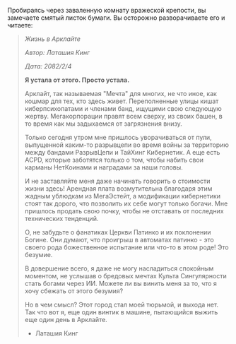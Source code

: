 Пробираясь через заваленную комнату вражеской крепости, вы замечаете смятый листок бумаги. Вы осторожно разворачиваете его и читаете:

> _Жизнь в Арклайте_
>
> _Автор: Латашия Кинг_
>
> _Дата: 2082/2/4_
>
> **Я устала от этого. Просто устала.**
>
> Арклайт, так называемая "Мечта" для многих, не что иное, как кошмар для тех, кто здесь живет. Переполненные улицы кишат киберпсихопатами и членами банд, ищущими свою следующую жертву. Мегакорпорации правят всем сверху, из своих башен, в то время как мы задыхаемся от загрязнения внизу.
>
> Только сегодня утром мне пришлось уворачиваться от пули, выпущенной каким-то разрывцепи во время войны за территорию между бандами РазрывЦепи и ТайХинг Кибернетик. А еще есть ACPD, которые заботятся только о том, чтобы набить свои карманы НетКоинами и наградами за наши головы.
>
> И не заставляйте меня даже начинать говорить о стоимости жизни здесь! Арендная плата возмутительна благодаря этим жадным ублюдкам из МегаЭстейт, а модификации кибернетики стоят так дорого, что позволить их себе могут только богачи. Мне пришлось продать свою почку, чтобы не отставать от последних технических тенденций.
>
> О, не забудьте о фанатиках Церкви Патинко и их поклонении Богине. Они думают, что проигрыш в автоматах патинко - это своего рода божественное испытание или что-то в этом роде! Это безумие.
>
> В довершение всего, я даже не могу насладиться спокойным моментом, не услышав о бредовых мечтах Культа Сингулярности стать богами через ИИ. Можете ли вы винить меня за то, что я хочу сбежать от этого безумия?
>
> Но в чем смысл? Этот город стал моей тюрьмой, и выхода нет. Так что вот я, еще один винтик в машине, пытающийся выжить еще один день в Арклайте.
>
> - Латашия Кинг
